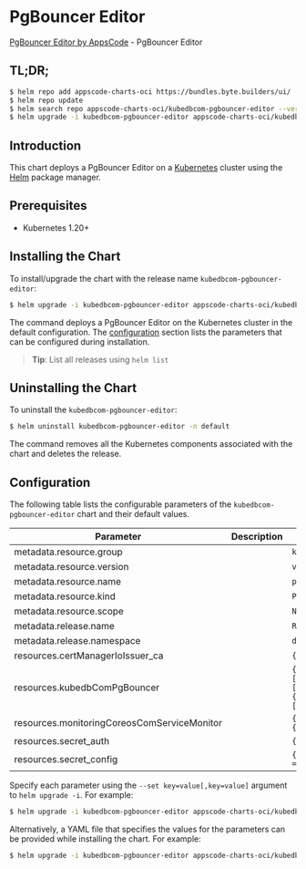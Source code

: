 # PgBouncer Editor

[PgBouncer Editor by AppsCode](https://byte.builders) - PgBouncer Editor

## TL;DR;

```bash
$ helm repo add appscode-charts-oci https://bundles.byte.builders/ui/
$ helm repo update
$ helm search repo appscode-charts-oci/kubedbcom-pgbouncer-editor --version=v0.4.20
$ helm upgrade -i kubedbcom-pgbouncer-editor appscode-charts-oci/kubedbcom-pgbouncer-editor -n default --create-namespace --version=v0.4.20
```

## Introduction

This chart deploys a PgBouncer Editor on a [Kubernetes](http://kubernetes.io) cluster using the [Helm](https://helm.sh) package manager.

## Prerequisites

- Kubernetes 1.20+

## Installing the Chart

To install/upgrade the chart with the release name `kubedbcom-pgbouncer-editor`:

```bash
$ helm upgrade -i kubedbcom-pgbouncer-editor appscode-charts-oci/kubedbcom-pgbouncer-editor -n default --create-namespace --version=v0.4.20
```

The command deploys a PgBouncer Editor on the Kubernetes cluster in the default configuration. The [configuration](#configuration) section lists the parameters that can be configured during installation.

> **Tip**: List all releases using `helm list`

## Uninstalling the Chart

To uninstall the `kubedbcom-pgbouncer-editor`:

```bash
$ helm uninstall kubedbcom-pgbouncer-editor -n default
```

The command removes all the Kubernetes components associated with the chart and deletes the release.

## Configuration

The following table lists the configurable parameters of the `kubedbcom-pgbouncer-editor` chart and their default values.

|                  Parameter                  | Description |                                                                                                                                                                                                                                                                                                                                                                                                                                                                                                                                                                                                  Default                                                                                                                                                                                                                                                                                                                                                                                                                                                                                                                                                                                                   |
|---------------------------------------------|-------------|------------------------------------------------------------------------------------------------------------------------------------------------------------------------------------------------------------------------------------------------------------------------------------------------------------------------------------------------------------------------------------------------------------------------------------------------------------------------------------------------------------------------------------------------------------------------------------------------------------------------------------------------------------------------------------------------------------------------------------------------------------------------------------------------------------------------------------------------------------------------------------------------------------------------------------------------------------------------------------------------------------------------------------------------------------------------------------------------------------------------------------------------------------------------------------------------------------|
| metadata.resource.group                     |             | <code>kubedb.com</code>                                                                                                                                                                                                                                                                                                                                                                                                                                                                                                                                                                                                                                                                                                                                                                                                                                                                                                                                                                                                                                                                                                                                                                                    |
| metadata.resource.version                   |             | <code>v1alpha2</code>                                                                                                                                                                                                                                                                                                                                                                                                                                                                                                                                                                                                                                                                                                                                                                                                                                                                                                                                                                                                                                                                                                                                                                                      |
| metadata.resource.name                      |             | <code>pgbouncers</code>                                                                                                                                                                                                                                                                                                                                                                                                                                                                                                                                                                                                                                                                                                                                                                                                                                                                                                                                                                                                                                                                                                                                                                                    |
| metadata.resource.kind                      |             | <code>PgBouncer</code>                                                                                                                                                                                                                                                                                                                                                                                                                                                                                                                                                                                                                                                                                                                                                                                                                                                                                                                                                                                                                                                                                                                                                                                     |
| metadata.resource.scope                     |             | <code>Namespaced</code>                                                                                                                                                                                                                                                                                                                                                                                                                                                                                                                                                                                                                                                                                                                                                                                                                                                                                                                                                                                                                                                                                                                                                                                    |
| metadata.release.name                       |             | <code>RELEASE-NAME</code>                                                                                                                                                                                                                                                                                                                                                                                                                                                                                                                                                                                                                                                                                                                                                                                                                                                                                                                                                                                                                                                                                                                                                                                  |
| metadata.release.namespace                  |             | <code>default</code>                                                                                                                                                                                                                                                                                                                                                                                                                                                                                                                                                                                                                                                                                                                                                                                                                                                                                                                                                                                                                                                                                                                                                                                       |
| resources.certManagerIoIssuer_ca            |             | <code>{"apiVersion":"cert-manager.io/v1","kind":"Issuer","metadata":{"name":"pgbouncer-ca","namespace":"demo"},"spec":{"ca":{"secretName":"pgbouncer-ca"}}}</code>                                                                                                                                                                                                                                                                                                                                                                                                                                                                                                                                                                                                                                                                                                                                                                                                                                                                                                                                                                                                                                         |
| resources.kubedbComPgBouncer                |             | <code>{"apiVersion":"kubedb.com/v1alpha2","kind":"PgBouncer","metadata":{"name":"pgbouncer","namespace":"demo"},"spec":{"authSecret":{"name":"pgbouncer-auth"},"configSecret":{"name":"pgbouncer-config"},"connectionPool":{"adminUsers":["rakib"],"authType":"md5","authUser":"rakib","defaultPoolSize":20,"maxClientConnections":20,"maxDBConnections":0,"maxUserConnections":0,"minPoolSize":0,"poolMode":"session","port":5432,"reservePoolSize":5,"statsPeriodSeconds":60},"databases":[{"alias":"testdb","databaseName":"test","databaseRef":{"name":"demo-pg","namespace":"demo"}}],"monitor":{"agent":"prometheus.io","prometheus":{"serviceMonitor":{"interval":"30s","labels":{"release":"prometheus-stack"}}}},"podTemplate":{"spec":{"args":["--character-set-server=utf8mb4"],"env":[{"name":"MYSQL_DATABASE","value":"mdDB"}],"resources":{"requests":{"cpu":"250m","memory":"1Gi"}}}},"replicas":3,"terminationPolicy":"WipeOut","tls":{"certificates":[{"alias":"server","dnsNames":["localhost"],"ipAddresses":["127.0.0.1"],"subject":{"organizations":["kubedb:server"]}}],"issuerRef":{"apiGroup":"cert-manager.io","kind":"Issuer","name":"proxysql-ca"}},"version":"1.17.0"}}</code> |
| resources.monitoringCoreosComServiceMonitor |             | <code>{"apiVersion":"monitoring.coreos.com/v1","kind":"ServiceMonitor","metadata":{"name":"pgbouncer","namespace":"demo"},"spec":{"endpoints":[{"honorLabels":true,"interval":"30s","path":"/metrics","port":"metrics"}],"namespaceSelector":{"matchNames":["demo"]},"selector":{"matchLabels":{"app.kubernetes.io/instance":"pgbouncer","app.kubernetes.io/name":"pgbouncers.kubedb.com"}}}}</code>                                                                                                                                                                                                                                                                                                                                                                                                                                                                                                                                                                                                                                                                                                                                                                                                       |
| resources.secret_auth                       |             | <code>{"apiVersion":"v1","kind":"Secret","metadata":{"name":"pgbouncer-auth","namespace":"demo"},"stringData":{"password":"thisIs1StrongPassword","username":"root"},"type":"Opaque"}</code>                                                                                                                                                                                                                                                                                                                                                                                                                                                                                                                                                                                                                                                                                                                                                                                                                                                                                                                                                                                                               |
| resources.secret_config                     |             | <code>{"apiVersion":"v1","kind":"Secret","metadata":{"name":"pgbouncer-config","namespace":"demo"},"stringData":{"md-config.cnf":"[mysqld]\nmax_connections = 200\nread_buffer_size = 1048576\n"},"type":"Opaque"}</code>                                                                                                                                                                                                                                                                                                                                                                                                                                                                                                                                                                                                                                                                                                                                                                                                                                                                                                                                                                                  |


Specify each parameter using the `--set key=value[,key=value]` argument to `helm upgrade -i`. For example:

```bash
$ helm upgrade -i kubedbcom-pgbouncer-editor appscode-charts-oci/kubedbcom-pgbouncer-editor -n default --create-namespace --version=v0.4.20 --set metadata.resource.group=kubedb.com
```

Alternatively, a YAML file that specifies the values for the parameters can be provided while
installing the chart. For example:

```bash
$ helm upgrade -i kubedbcom-pgbouncer-editor appscode-charts-oci/kubedbcom-pgbouncer-editor -n default --create-namespace --version=v0.4.20 --values values.yaml
```
